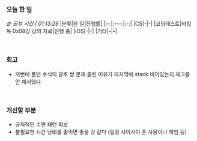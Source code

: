 ### 오늘 한 일
_순 공부 시간 | 01:13:29_
|분류|한 일|진행률|
|:-:|:---:|:-:|
|CS|-|-|
|코딩테스트|바킹독 0x08강 강의 자료|진행 중|
|iOS|-|-|
|기타|-|-|

<br>

### 회고
- 저번에 풀던 수식의 괄호 쌍 문제 틀린 이유가 마지막에 stack 비어있는지 체크를 안 해서였다

<br>

### 개선할 부분
- 규칙적인 수면 패턴 확보
- 불필요한 시간 낭비를 줄이면 좋을 것 같다 (일정 사이사이 폰 사용이나 게임 등)
